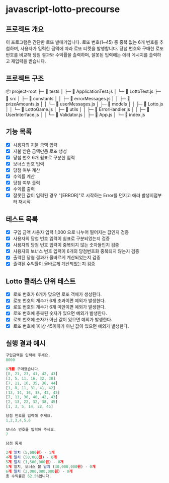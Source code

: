 # javascript-lotto-precourse

## 프로젝트 개요
이 프로그램은 간단한 로또 발매기입니다. 로또 번호(1~45) 중 중복 없는 6개 번호를 추첨하며, 사용자가 입력한 금액에 따라 로또 티켓을 발행합니다. 당첨 번호와 구매한 로또 번호를 비교해 당첨 결과와 수익률을 출력하며, 잘못된 입력에는 에러 메시지를 출력하고 재입력을 받습니다.

## 프로젝트 구조
📦 project-root 
├─ 📂 tests 
│ ├─ 📜 ApplicationTest.js 
│ └─ 📜 LottoTest.js 
├─ 📂 src 
│ ├─ 📂 constants 
│ │ ├─ 📜 errorMessages.js 
│ │ ├─ 📜 prizeAmounts.js 
│ │ └─ 📜 userMessages.js 
│ ├─ 📂 models 
│ │ ├─ 📜 Lotto.js 
│ │ └─ 📜 LottoGame.js 
│ ├─ 📂 utils 
│ │ ├─ 📜 ErrorHandler.js 
│ │ ├─ 📜 UserInterface.js 
│ │ └─ 📜 Validator.js 
│ ├─ 📜 App.js 
│ └─ 📜 index.js 


## 기능 목록
- [x] 사용자의 지불 금액 입력
- [x] 지불 받은 금액만큼 로또 생성
- [x] 당첨 번호 6개 쉼표로 구분한 입력
- [x] 보너스 번호 입력
- [x] 당첨 여부 계산
- [x] 수익률 계산
- [x] 당첨 여부 출력
- [x] 수익률 출력
- [x] 잘못된 값이 입력된 경우 "[ERROR]"로 시작하는 Error를 던지고 에러 발생지점부터 재시작

## 테스트 목록
- [x] 구입 금액 사용자 입력 1,000 으로 나누어 떨어지는 값인지 검증
- [x] 사용자의 당첨 번호 입력이 쉼표로 구분되었는지 검증
- [x] 사용자의 당첨 번호 입력이 중복되지 않는 숫자들인지 검증
- [x] 사용자의 보너스 번호 입력이 6개의 당첨번호화 중복되지 않는지 검증
- [x] 출력된 당쳠 결과가 올바르게 계산되었는지 검증
- [x] 출력된 수익률이 올바르게 계산되었는지 검증

## Lotto 클래스 단위 테스트
- [x] 로또 번호가 6개가 맞으면 로또 객체가 생성된다.
- [x] 로또 번호의 개수가 6개 초과이면 예외가 발생한다.
- [x] 로또 번호의 개수가 6개 미만이면 예외가 발생한다.
- [x] 로또 번호에 중복된 숫자가 있으면 예외가 발생한다.
- [x] 로또 번호에 숫자가 아닌 값이 있으면 예외가 발생한다.
- [x] 로또 번호에 1이상 45이하가 아닌 값이 있으면 예외가 발생한다.

## 실행 결과 예시
```js
구입금액을 입력해 주세요.
8000

8개를 구매했습니다.
[8, 21, 23, 41, 42, 43] 
[3, 5, 11, 16, 32, 38] 
[7, 11, 16, 35, 36, 44] 
[1, 8, 11, 31, 41, 42] 
[13, 14, 16, 38, 42, 45] 
[7, 11, 30, 40, 42, 43] 
[2, 13, 22, 32, 38, 45] 
[1, 3, 5, 14, 22, 45]

당첨 번호를 입력해 주세요.
1,2,3,4,5,6

보너스 번호를 입력해 주세요.
7

당첨 통계
---
3개 일치 (5,000원) - 1개
4개 일치 (50,000원) - 0개
5개 일치 (1,500,000원) - 0개
5개 일치, 보너스 볼 일치 (30,000,000원) - 0개
6개 일치 (2,000,000,000원) - 0개
총 수익률은 62.5%입니다.
```

